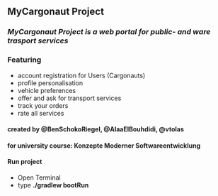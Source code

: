 ## MyCargonaut Project  
### ***MyCargonaut Project is a web portal for public- and ware trasport services***  
### Featuring
- account registration for Users (Cargonauts)
- profile personalisation
- vehicle preferences
- offer and ask for transport services
- track your orders
- rate all services

#### created by @BenSchokoRiegel, @AlaaElBouhdidi, @vtolas
#### for university course: Konzepte Moderner Softwareentwicklung
#### Run project
- Open Terminal
- type **./gradlew bootRun**
